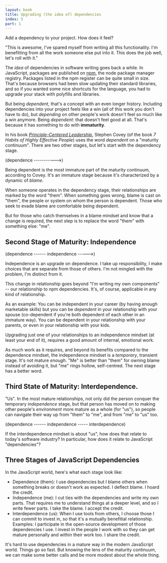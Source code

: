 ```yaml
---
layout: book
title: Upgrading (the idea of) dependencies
index: 5
part: 1
---
```


Add a dependency to your project. How does it feel? 

"This is awesome, I've spared myself from writing all this functionality. I'm benefitting from all the work someone else put into it. This does the job well, let's roll with it."

The _idea_ of dependencies in software writing goes back a while. In JavaScript, packages are published on [npm][npm], the node package manager registry. Packages listed in the npm register can be quite small in size. That's because browsers had been slow updating their standard libraries, and so if you wanted some nice shortcuts for the language, you had to upgrade your stack with polyfills and libraries.

[npm]: https://www.npmjs.com

But being _dependent_, that's a concept with an even longer history. Including dependencies into your project feels like a win (all of this work you don't have to do), but _depending_ on other people's work doesn't feel so much like a win anymore. Being _dependent_: that doesn't feel good at all. That's because it has something to do with **immaturity**.

In his book _[Principle-Centered Leadership][covey]_, Stephen Covey (of the book _7 Habits of Highly Effective People_) uses the word _dependent_ on a "maturity continuum". There are two other stages, but let's start with the dependency stage.

[covey]: https://www.goodreads.com/book/show/44644.Principle_Centered_Leadership

(dependence ----------->)

Being dependent is the most immature part of the maturity continuum, according to Covey. It's an immature stage because it's characterized by a dynamic of _blame_.

When someone operates in the dependency stage, their relationships are marked by the word "them". When something goes wrong, blame is cast on "them", the people or system on whom the person is dependent. Those who seek to evade blame are comfortable being dependent.

But for those who catch themselves in a blame mindset and know that a change is required, the next step is to replace the word "them" with something else: "me".

## Second Stage of Maturity: Independence

(dependence ------  independence ----->)

Independence is an upgrade on dependence. I take up responsibility, I make choices that are separate from those of others. I'm not mingled with the problem, I'm distinct from it.

This change in relationship goes beyond "I'm writing my own components" -- our relationship to npm dependencies. It's, of course, applicable in any kind of relationship.

As an example: You can be independent in your career (by having enough marketable skills) but you can be _dependent_ in your relationship with your spouse (co-dependent if you're both dependent of each other in an immature way). You can be dependent in your relationship with your parents, or even in your relationship with your kids.

Upgrading just one of your relationships to an independence mindset (at least your end of it), requires a good amount of internal, emotional work.

As much work as it requires, and beyond its benefits compared to the dependence mindset, the independence mindset is a _temporary_, transient stage. It's not mature _enough_. "Me" is better than "them" for owning blame instead of avoiding it, but "me" rings hollow, self-centred. The next stage has a better word.

## Third State of Maturity: Interdependence.

"Us". In the most mature relationships, not only did the person conquer the temporary _independence_ stage, but that person has moved on to making other people's _environment_ more mature as a whole (for "us"), so people can navigate their way up from "them" to "me", and from "me" to "us" too.

(dependence ------  independence -----  interdependence)

If the interdependence mindset is about "us", how does that relate to today's software industry? In particular, how does it relate to JavaScript "dependencies"?

## Three Stages of JavaScript Dependencies

In the JavaScript world, here's what each stage look like:

* Dependence (them): I use dependencies but I blame others when something breaks or doesn't work as expected. I deflect blame. I hoard the credit.
* Independence (me): I cut ties with the dependencies and write my own parts. That requires me to understand things at a deeper level, and so I write fewer parts. I take the blame. I accept the credit.
* Interdependence (us): When I use tools from others, I choose those I can commit to invest in, so that it's a mutually benefitial relationship. Examples: I participate in the open-source development of those dependencies I use. I invest in the people I work with so they can get mature personally and within their work too. I share the credit.

It's hard to use dependencies in a mature way in the modern JavaScript world. Things go so fast. But knowing the lens of the maturity continuum, we can make some better calls and be more modest about the whole thing.
